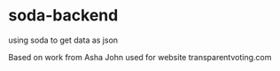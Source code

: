 # soda-backend
using soda to get data as json


Based on work from Asha John used for website 
transparentvoting.com
